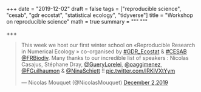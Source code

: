 +++
date = "2019-12-02"
draft = false
tags = ["reproducible science", "cesab", "gdr ecostat", "statistical ecology", "tidyverse"]
title = "Workshop on reproducible science"
math = true
summary = """
"""

+++

<blockquote class="twitter-tweet"><p lang="en" dir="ltr">This week we host our first winter school on «Reproducible Research in Numerical Ecology » co-organised by <a href="https://twitter.com/hashtag/GDR_Ecostat?src=hash&amp;ref_src=twsrc%5Etfw">#GDR_Ecostat</a> &amp; <a href="https://twitter.com/hashtag/CESAB?src=hash&amp;ref_src=twsrc%5Etfw">#CESAB</a> <a href="https://twitter.com/FRBiodiv?ref_src=twsrc%5Etfw">@FRBiodiv</a>. Many thanks to our incredible list of speakers : Nicolas Casajus, Stéphane Dray, <a href="https://twitter.com/GueryLorelei?ref_src=twsrc%5Etfw">@GueryLorelei</a>, <a href="https://twitter.com/oaggimenez?ref_src=twsrc%5Etfw">@oaggimenez</a>, <a href="https://twitter.com/FGuilhaumon?ref_src=twsrc%5Etfw">@FGuilhaumon</a> &amp; <a href="https://twitter.com/NinaSchiett?ref_src=twsrc%5Etfw">@NinaSchiett</a> !! <a href="https://t.co/lRKlVXtYym">pic.twitter.com/lRKlVXtYym</a></p>&mdash; Nicolas Mouquet (@NicolasMouquet) <a href="https://twitter.com/NicolasMouquet/status/1201490464945389568?ref_src=twsrc%5Etfw">December 2,2019</a></blockquote> <script async src="https://platform.twitter.com/widgets.js" charset="utf-8"></script> 